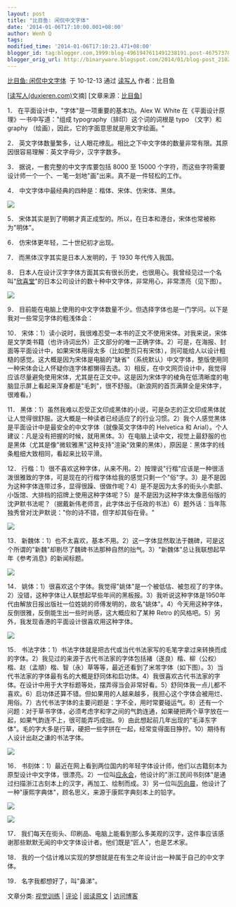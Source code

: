```yaml
---
layout: post
title: "比目鱼: 闲侃中文字体"
date: '2014-01-06T17:10:00.001+08:00'
author: Wenh Q
tags:
modified_time: '2014-01-06T17:10:23.471+08:00'
blogger_id: tag:blogger.com,1999:blog-4961947611491238191.post-4675737849373604465
blogger_orig_url: http://binaryware.blogspot.com/2014/01/blog-post_2102.html
---
```

[比目鱼:
闲侃中文字体](http://www.bimuyu.com/blog/archives/125779129.shtml)  于
10-12-13 通过 [读写人](http://www.duxieren.com/) 作者：比目鱼

[[读写人(duxieren.com)](http://www.duxieren.com/)文摘]
[文章来源：[比目鱼](http://www.bimuyu.com/blog/)]

1． 在平面设计中，"字体"是一项重要的基本功。Alex W. White
在《平面设计原理》一书中写道："组成 typography（排印）这个词的词根是
typo （文字）和 graphy （绘画），因此，它的字面意思就是用文字绘画。"

2．
英文字体数量繁多，让人眼花缭乱。相比之下中文字体的数量非常有限。其原因很容易理解：英文字母少，汉字字数多。

3． 据说，一套完整的中文字库要包括 8000 至 15000
个字符，而这些字符需要设计师一个一个、一笔一划地"画"出来。真不是一件轻松的工作。

4． 中文字体中最经典的四种是：楷体、宋体、仿宋体、黑体。

![](https://images-blogger-opensocial.googleusercontent.com/gadgets/proxy?url=http%3A%2F%2Fwww.bimuyu.com%2Fblog%2Fuploads%2F2010%2Fziti_1.png&container=blogger&gadget=a&rewriteMime=image%2F*)

5．
宋体其实是到了明朝才真正成型的。所以，在日本和港台，宋体也常被称为"明体"。

6． 仿宋体更年轻，二十世纪初才出现。

7． 而黑体汉字其实是日本人发明的，于 1930 年代传入我国。

8．
日本人在设计汉字字体方面其实有很长历史，也很用心。我曾经见过一个名叫"[欣喜堂](http://www.kinkido.net/)"的日本公司设计的数十种中文字体，非常用心，非常漂亮（见下图）。

![](https://images-blogger-opensocial.googleusercontent.com/gadgets/proxy?url=http%3A%2F%2Fwww.bimuyu.com%2Fblog%2Fuploads%2F2010%2Fziti_2.gif&container=blogger&gadget=a&rewriteMime=image%2F*)

9．
目前能在电脑上使用的中文字体数量不少。但选择字体也是一门学问。以下是我对一些常见字体的粗浅体会：

10．
宋体：1）读小说时，我很难忍受一本书的正文不使用宋体。对我来说，宋体是文学类书籍（也许诗词出外）正文部分的唯一正确字体。2）可是，在海报、封面等平面设计中，如果宋体用得太多（比如整页只有宋体），则可能给人以设计粗糙的感觉。这大概是因为宋体是电脑的"缺省"（系统默认）中文字体，整版使用同一种宋体会让人怀疑你连字体都懒得去选。3）相反，在中文网页设计中，我觉得应该尽量避免使用宋体，尤其是在正文中。这是因为宋体字的棱角在低清晰度的电脑显示屏上看起来浑身都是"毛刺"，很不舒服。（新浪网的首页满屏全是宋体字，很难看。）

11．
黑体：1）虽然我难以忍受正文印成黑体的小说，可是杂志的正文印成黑体就让人觉得很舒服。这大概是一种读者已经适应了的行业习惯。2）我个人感觉黑体是平面设计中是最安全的中文字体（就像英文字体中的
Helvetica 和
Arial）。个人建议：凡是没有把握的时候，就用黑体。3）在电脑上读中文，视觉上最舒服的也是黑体（尤其是像"微软雅黑"这种支持"渲染"效果的黑体），原因是：黑体字的线条粗细大致相同，看起来比较平滑。

12．
行楷：1）很不喜欢这种字体，从来不用。2）按理说"行楷"应该是一种很活泼很雅致的字体，可是现在的行楷字体给我的感觉只剩一个"俗"字。3）是不是因为这种字体连带过多，显得很躁、很做作呢？4）是不是因为太多的街头小卖部、小饭馆、大排档的招牌上使用这种字体呢？5）是不是因为这种字体太像恶俗版的沈尹默书法呢？（据戴新伟老师言，此字体出于任政的书法）6）题外话：当年陈独秀曾对沈尹默说："你的诗不错，但字却其俗在骨。"

![](https://images-blogger-opensocial.googleusercontent.com/gadgets/proxy?url=http%3A%2F%2Fwww.bimuyu.com%2Fblog%2Fuploads%2F2010%2Fziti_xingkai.gif&container=blogger&gadget=a&rewriteMime=image%2F*)

13．
新魏体：1）也不太喜欢，基本不用。2）这一字体显然取法于魏碑，可是这个所谓的"新魏"却剔尽了魏碑书法那种自然的拙气。3）"新魏体"总让我联想起早年《参考消息》的新闻标题。

![](https://images-blogger-opensocial.googleusercontent.com/gadgets/proxy?url=http%3A%2F%2Fwww.bimuyu.com%2Fblog%2Fuploads%2F2010%2Fziti_xinwei.gif&container=blogger&gadget=a&rewriteMime=image%2F*)

14．
姚体：1）很喜欢这个字体。我觉得"姚体"是一个被低估、被忽视了的字体。2）没错，这种字体让人联想起早些年间的黑板报。3）我听说这种字体是1950年代由解放日报出版社一位姓姚的师傅发明的，故名"姚体"。4）今天用这种字体，反倒很雅，反倒能生出一些时尚感，这大概应和了某种
Retro 的风格吧。5）另外，我发现香港的平面设计很喜欢用这种字体。

![](https://images-blogger-opensocial.googleusercontent.com/gadgets/proxy?url=http%3A%2F%2Fwww.bimuyu.com%2Fblog%2Fuploads%2F2010%2Fziti_yaoti.gif&container=blogger&gadget=a&rewriteMime=image%2F*)

15．
书法字体：1）书法字体就是把古代或当代书法家写的毛笔字拿过来转换而成的字体。2）我见过的来源于古代书法家的字体包括褚（遂良）楷、柳（公权）楷、赵（孟頫）楷、智（永）草等等，最近还看到了米芾字体（如下图）。3）当代书法家的字体最有名的大概是舒同体和启功体。4）我很喜欢古代书法家的字体。在设计中用于大字标题等处，摆弄得当会非常好看。5）舒同体我一点儿都不喜欢。6）启功体还算不错。但如果用的人越来越多，我担心这个字体会被用烂、用俗。7）古代书法字体的主要问题是：字不全，用时常要碰运气。8）还有一个问题：对于草书字体，必须考虑字和字之间的气韵连通，如果硬把两个草字放在一起，如果气韵连不上，很可能弄巧成拙。9）由此想起前几年出现的"毛泽东字体"。毛的字大多是行草，硬把一些字拼在一起，经常变得面目狰狞。10）期待有人设计出赵之谦的书法字体。

![](https://images-blogger-opensocial.googleusercontent.com/gadgets/proxy?url=http%3A%2F%2Fwww.bimuyu.com%2Fblog%2Fuploads%2F2010%2Fziti_mifu.gif&container=blogger&gadget=a&rewriteMime=image%2F*)

16．
书刻体：1）最近在网上看到两位国内的年轻字体设计师，他们以古籍刻本为原型设计中文字体，很漂亮。2）一位叫[应永会](http://blog.sina.com.cn/eonway)，他设计的"浙江民间书刻体"是通过扫描浙江古刻本上的汉字，再加工、绘制而成。3）另一位叫[厉向晨](http://typeland.com/)，他设计了一种"康熙字典体"，顾名思义，来源于康熙字典刻本上的铅字。

![](https://images-blogger-opensocial.googleusercontent.com/gadgets/proxy?url=http%3A%2F%2Fwww.bimuyu.com%2Fblog%2Fuploads%2F2010%2Fziti_zhejiang.gif&container=blogger&gadget=a&rewriteMime=image%2F*)

![](https://images-blogger-opensocial.googleusercontent.com/gadgets/proxy?url=http%3A%2F%2Fwww.bimuyu.com%2Fblog%2Fuploads%2F2010%2Fziti_kaingxi.gif&container=blogger&gadget=a&rewriteMime=image%2F*)

17．
我们每天在街头、印刷品、电脑上能看到那么多美观的汉字，这件事应该感谢那些默默无闻的中文字体设计者。他们既是"匠人"，也是艺术家。

18．
我的一个估计难以实现的梦想就是在有生之年设计出一种属于自己的中文字体。

19． 名字我都想好了，叫"鼻涕"。

文章分类: [视觉训练](http://www.bimuyu.com/blog/cat_6.shtml) |
[评论](http://www.bimuyu.com/blog/archives/125779129.shtml#COMMENT) |
[阅读原文](http://www.bimuyu.com/blog/archives/125779129.shtml) |
[访问博客](http://www.bimuyu.com/blog/)
